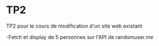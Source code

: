 # TP2

TP2 pour le cours de modification d'un site web existant

-Fetch et display de 5 personnes sur l'API de randomuser.me
